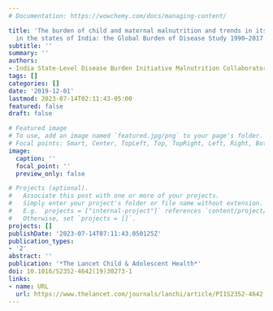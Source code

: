 ```yaml
---
# Documentation: https://wowchemy.com/docs/managing-content/

title: 'The burden of child and maternal malnutrition and trends in its indicators
  in the states of India: the Global Burden of Disease Study 1990–2017'
subtitle: ''
summary: ''
authors:
- India State-Level Disease Burden Initiative Malnutrition Collaborators
tags: []
categories: []
date: '2019-12-01'
lastmod: 2023-07-14T02:11:43-05:00
featured: false
draft: false

# Featured image
# To use, add an image named `featured.jpg/png` to your page's folder.
# Focal points: Smart, Center, TopLeft, Top, TopRight, Left, Right, BottomLeft, Bottom, BottomRight.
image:
  caption: ''
  focal_point: ''
  preview_only: false

# Projects (optional).
#   Associate this post with one or more of your projects.
#   Simply enter your project's folder or file name without extension.
#   E.g. `projects = ["internal-project"]` references `content/project/deep-learning/index.md`.
#   Otherwise, set `projects = []`.
projects: []
publishDate: '2023-07-14T07:11:43.050125Z'
publication_types:
- '2'
abstract: ''
publication: '*The Lancet Child & Adolescent Health*'
doi: 10.1016/S2352-4642(19)30273-1
links:
- name: URL
  url: https://www.thelancet.com/journals/lanchi/article/PIIS2352-4642(19)30273-1/fulltext
---
```

